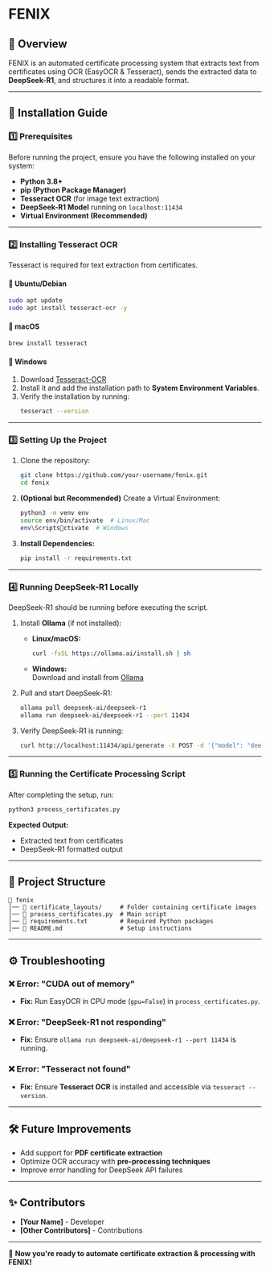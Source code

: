 # FENIX

## 🚀 Overview

FENIX is an automated certificate processing system that extracts text from certificates using OCR (EasyOCR & Tesseract), sends the extracted data to **DeepSeek-R1**, and structures it into a readable format.

---

## 🔧 Installation Guide

### **1️⃣ Prerequisites**

Before running the project, ensure you have the following installed on your system:

- **Python 3.8+**
- **pip (Python Package Manager)**
- **Tesseract OCR** (for image text extraction)
- **DeepSeek-R1 Model** running on `localhost:11434`
- **Virtual Environment (Recommended)**

---

### **2️⃣ Installing Tesseract OCR**

Tesseract is required for text extraction from certificates.

#### **🔹 Ubuntu/Debian**

```bash
sudo apt update
sudo apt install tesseract-ocr -y
```

#### **🔹 macOS**

```bash
brew install tesseract
```

#### **🔹 Windows**

1. Download [Tesseract-OCR](https://github.com/UB-Mannheim/tesseract/wiki)
2. Install it and add the installation path to **System Environment Variables**.
3. Verify the installation by running:
   ```bash
   tesseract --version
   ```

---

### **3️⃣ Setting Up the Project**

1. Clone the repository:

   ```bash
   git clone https://github.com/your-username/fenix.git
   cd fenix
   ```

2. **(Optional but Recommended)** Create a Virtual Environment:

   ```bash
   python3 -m venv env
   source env/bin/activate  # Linux/Mac
   env\Scriptsctivate  # Windows
   ```

3. **Install Dependencies:**
   ```bash
   pip install -r requirements.txt
   ```

---

### **4️⃣ Running DeepSeek-R1 Locally**

DeepSeek-R1 should be running before executing the script.

1. Install **Ollama** (if not installed):

   - **Linux/macOS:**
     ```bash
     curl -fsSL https://ollama.ai/install.sh | sh
     ```
   - **Windows:**  
     Download and install from [Ollama](https://ollama.com)

2. Pull and start DeepSeek-R1:

   ```bash
   ollama pull deepseek-ai/deepseek-r1
   ollama run deepseek-ai/deepseek-r1 --port 11434
   ```

3. Verify DeepSeek-R1 is running:
   ```bash
   curl http://localhost:11434/api/generate -X POST -d '{"model": "deepseek-r1:1.5b", "prompt": "Hello", "stream": false}'
   ```

---

### **5️⃣ Running the Certificate Processing Script**

After completing the setup, run:

```bash
python3 process_certificates.py
```

**Expected Output:**

- Extracted text from certificates
- DeepSeek-R1 formatted output

---

## 📜 **Project Structure**

```
📂 fenix
│── 📂 certificate_layouts/     # Folder containing certificate images
│── 📜 process_certificates.py  # Main script
│── 📜 requirements.txt         # Required Python packages
│── 📜 README.md                # Setup instructions
```

---

## ⚙️ **Troubleshooting**

### ❌ **Error: "CUDA out of memory"**

- **Fix:** Run EasyOCR in CPU mode (`gpu=False`) in `process_certificates.py`.

### ❌ **Error: "DeepSeek-R1 not responding"**

- **Fix:** Ensure `ollama run deepseek-ai/deepseek-r1 --port 11434` is running.

### ❌ **Error: "Tesseract not found"**

- **Fix:** Ensure **Tesseract OCR** is installed and accessible via `tesseract --version`.

---

## 🛠 **Future Improvements**

- Add support for **PDF certificate extraction**
- Optimize OCR accuracy with **pre-processing techniques**
- Improve error handling for DeepSeek API failures

---

## ✨ **Contributors**

- **[Your Name]** - Developer
- **[Other Contributors]** - Contributions

---

🚀 **Now you're ready to automate certificate extraction & processing with FENIX!**


